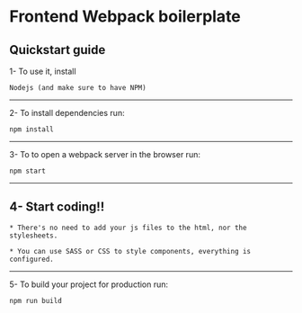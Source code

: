 # Frontend Webpack boilerplate
## Quickstart guide

1- To use it,  install
```
Nodejs (and make sure to have NPM)
```
---
2- To install dependencies run:
```
npm install
```
---
3- To to open a webpack server in the browser run:

```
npm start 
```
---

## 4- Start coding!!
```
* There's no need to add your js files to the html, nor the stylesheets.

* You can use SASS or CSS to style components, everything is configured.
```
---
5- To build your project for production run:
```
npm run build
```
